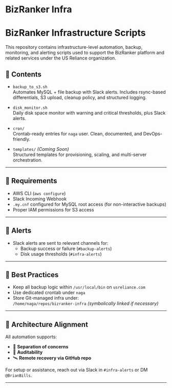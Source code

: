 # BizRanker Infra

# BizRanker Infrastructure Scripts

This repository contains infrastructure-level automation, backup, monitoring, and alerting scripts used to support the BizRanker platform and related services under the US Reliance organization.

## 📁 Contents

- `backup_to_s3.sh`  
  Automates MySQL + file backup with Slack alerts. Includes rsync-based differentials, S3 upload, cleanup policy, and structured logging.

- `disk_monitor.sh`  
  Daily disk space monitor with warning and critical thresholds, plus Slack alerts.

- `cron/`  
  Crontab-ready entries for `naga` user. Clean, documented, and DevOps-friendly.

- `templates/` *(Coming Soon)*  
  Structured templates for provisioning, scaling, and multi-server orchestration.

---

## 🔧 Requirements

- AWS CLI (`aws configure`)
- Slack Incoming Webhook
- `.my.cnf` configured for MySQL root access (for non-interactive backups)
- Proper IAM permissions for S3 access

---

## 🔔 Alerts

- Slack alerts are sent to relevant channels for:
  - Backup success or failure (`#backup-alerts`)
  - Disk usage thresholds (`#infra-alerts`)

---

## 🧠 Best Practices

- Keep all backup logic within `/usr/local/bin` on `usreliance.com`
- Use dedicated crontab under `naga`
- Store Git-managed infra under:  
  `/home/naga/repos/bizranker-infra` *(symbolically linked if necessary)*

---

## 🧱 Architecture Alignment

All automation supports:
- 🔐 **Separation of concerns**
- 🧪 **Auditability**
- 🛰️ **Remote recovery via GitHub repo**

For setup or assistance, reach out via Slack in `#infra-alerts` or DM `@BrianBills`.

---
